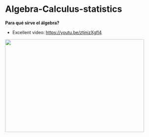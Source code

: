 # Algebra-Calculus-statistics

**Para qué sirve el álgebra?**

* Excellent video: https://youtu.be/ztjnizXgfl4

<img src = "https://images7.memedroid.com/images/UPLOADED891/5e18d336c7580.jpeg" width="450px" height="300px">
